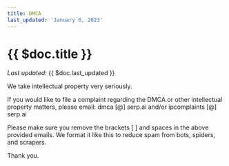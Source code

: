 ```yaml
---
title: DMCA
last_updated: 'January 6, 2023'
---
```


# {{ $doc.title }}

_Last updated:_ {{ $doc.last_updated }}

We take intellectual property very seriously.

If you would like to file a complaint regarding the DMCA or other intellectual
property matters, please email: dmca [@] serp.ai and/or ipcomplaints [@]
serp.ai

Please make sure you remove the brackets [ ] and spaces in the above provided
emails. We format it like this to reduce spam from bots, spiders, and scrapers.

Thank you.
